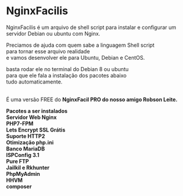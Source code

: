 # NginxFacilis
NginxFacilis é um arquivo de shell script para instalar e configurar um servidor Debian ou ubuntu com Nginx.

Preciamos de ajuda com quem sabe a linguagem Shell script<br> 
para tornar esse arquivo realidade<br>
e vamos  desenvolver ele para Ubuntu, Debian e CentOS.<br>

basta rodar ele no terminal do Debian 8 ou ubuntu<br> 
para que ele fala a instalação dos pacotes abaixo<br>
tudo automaticamente.<br><br>

É uma versão FREE do <b>NginxFacil PRO<b> do nosso amigo Robson Leite.<br>

Pacotes a ser instalados<br>
Servidor Web Nginx<br>
PHP7-FPM<br>
Lets Encrypt SSL Grátis<br>
Suporte HTTP2<br>
Otimização php.ini<br>
Banco MariaDB<br>
ISPConfig 3.1<br>
Pure FTP<br>
Jailkil e Rkhunter<br>
PhpMyAdmin<br>
HHVM<br>
composer<br>
